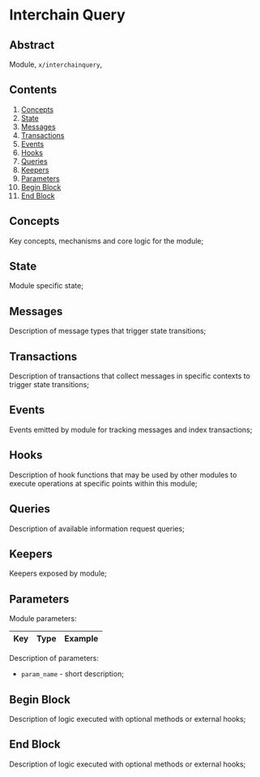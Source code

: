 # Interchain Query

## Abstract

Module, `x/interchainquery`, 

## Contents

1. [Concepts](#Concepts)
1. [State](#State)
1. [Messages](#Messages)
1. [Transactions](#Transactions)
1. [Events](#Events)
1. [Hooks](#Hooks)
1. [Queries](#Queries)
1. [Keepers](#Keepers)
1. [Parameters](#Parameters)
1. [Begin Block](#Begin-Block)
1. [End Block](#End-Block)

## Concepts

Key concepts, mechanisms and core logic for the module;

## State

Module specific state;

## Messages

Description of message types that trigger state transitions;

## Transactions

Description of transactions that collect messages in specific contexts to trigger state transitions;

## Events

Events emitted by module for tracking messages and index transactions;

## Hooks

Description of hook functions that may be used by other modules to execute operations at specific points within this module;

## Queries

Description of available information request queries;

## Keepers

Keepers exposed by module;

## Parameters

Module parameters:

| Key   | Type  | Example |
|:------|:------|:--------|

Description of parameters:

* `param_name` - short description;

## Begin Block

Description of logic executed with optional methods or external hooks;

## End Block

Description of logic executed with optional methods or external hooks;

